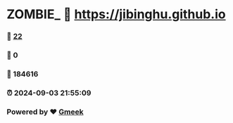 # ZOMBIE_ :link: https://jibinghu.github.io 
### :page_facing_up: [22](https://jibinghu.github.io/tag.html) 
### :speech_balloon: 0 
### :hibiscus: 184616 
### :alarm_clock: 2024-09-03 21:55:09 
### Powered by :heart: [Gmeek](https://github.com/Meekdai/Gmeek)
